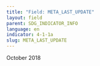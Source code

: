 ```yaml
---
title: "Field: META_LAST_UPDATE"
layout: field
parent: SDG_INDICATOR_INFO
language: en
indicator: 4-1-1a
slug: META_LAST_UPDATE
---
```

October 2018